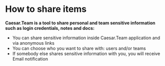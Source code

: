 # How to share items



**Caesar.Team is a tool to share personal and team sensitive information such as login credentials, notes and docs:**

* You can share sensitive information inside Caesar.Team application and via anonymous links
* You can choose who you want to share with: users and/or teams
* If somebody else shares sensitive information with you, you will receive Email notification

